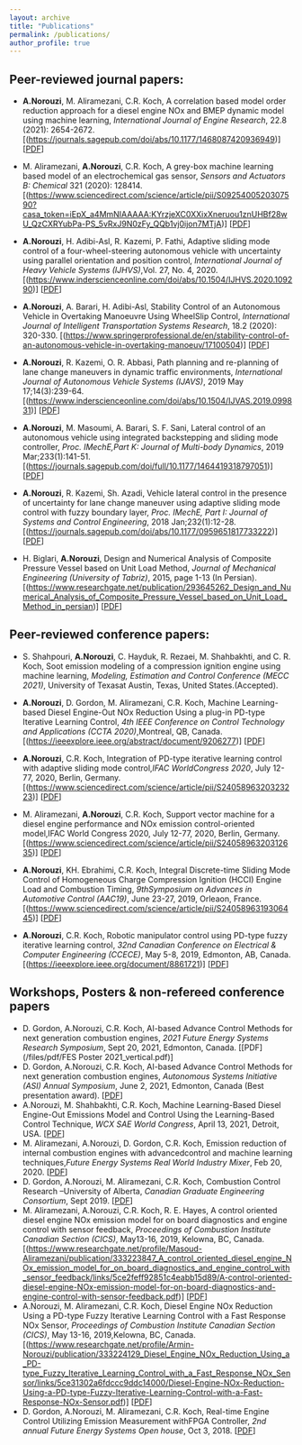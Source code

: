 ```yaml
---
layout: archive
title: "Publications"
permalink: /publications/
author_profile: true
---
```


## Peer-reviewed journal papers:


* **A.Norouzi**, M. Aliramezani, C.R. Koch, A correlation based model order reduction approach for a diesel engine NOx and BMEP dynamic model using machine learning, _International Journal of Engine Research_, 22.8 (2021): 2654-2672. [<i class="fas fa-link"></i>(https://journals.sagepub.com/doi/abs/10.1177/1468087420936949)] [[PDF](/files/pdf/MOR-IJER-AN-v05-wfp.pdf)]

* M.  Aliramezani, **A.Norouzi**,  C.R.  Koch,  A  grey-box  machine  learning  based  model  of  an  electrochemical  gas  sensor, _Sensors and Actuators B: Chemical_ 321 (2020):  128414. [<i class="fas fa-link"></i>(https://www.sciencedirect.com/science/article/pii/S0925400520307590?casa_token=iEpX_a4MmNIAAAAA:KYrzjeXC0XXixXneruou1znUHBf28wU_QzCXRYubPa-PS_5vRxJ9N0zFy_QQb1vj0ijon7MTjA)] [[PDF](/files/pdf/NOxsensorGreyboxSVM_R1-wfp.pdf)]

* **A.Norouzi**, H. Adibi-Asl, R. Kazemi, P. Fathi, Adaptive sliding mode control of a four-wheel-steering autonomous vehicle with uncertainty using parallel orientation and position control, _International Journal of Heavy Vehicle Systems (IJHVS)_,Vol.  27, No.  4, 2020. [<i class="fas fa-link"></i>(https://www.inderscienceonline.com/doi/abs/10.1504/IJHVS.2020.109290)] [[PDF](/files/pdf/4WS_ASMC_accepted_version-wfp.pdf)]

* **A.Norouzi**, A. Barari, H. Adibi-Asl, Stability Control of an Autonomous Vehicle in Overtaking Manoeuvre Using WheelSlip Control, _International Journal of Intelligent Transportation Systems Research_, 18.2 (2020): 320-330. [<i class="fas fa-link"></i>(https://www.springerprofessional.de/en/stability-control-of-an-autonomous-vehicle-in-overtaking-manoeuv/17100504)] [[PDF](/files/pdf/IJT_Springer_accepted_version-wfp.pdf)]

* **A.Norouzi**,  R.  Kazemi,  O.  R.  Abbasi,  Path  planning  and  re-planning  of  lane  change  maneuvers  in  dynamic  traffic environments, _International Journal of Autonomous Vehicle Systems (IJAVS)_, 2019 May 17;14(3):239-64. [<i class="fas fa-link"></i>(https://www.inderscienceonline.com/doi/abs/10.1504/IJVAS.2019.099831)] [[PDF](/files/pdf/path_palnning_accepted_version-wfp.pdf)]

* **A.Norouzi**, M. Masoumi, A. Barari, S. F. Sani, Lateral control of an autonomous vehicle using integrated backstepping and sliding mode controller, _Proc. IMechE,Part K: Journal of Multi-body Dynamics_, 2019 Mar;233(1):141-51. [<i class="fas fa-link"></i>(https://journals.sagepub.com/doi/full/10.1177/1464419318797051)] [[PDF](/files/pdf/partk-2018-wfp.pdf)]

* **A.Norouzi**,  R.  Kazemi,  Sh.   Azadi,  Vehicle  lateral  control  in  the  presence  of  uncertainty  for  lane  change  maneuver using  adaptive  sliding  mode  control  with  fuzzy  boundary  layer,  _Proc. IMechE, Part I: Journal of Systems and Control Engineering_, 2018 Jan;232(1):12-28. [<i class="fas fa-link"></i>(https://journals.sagepub.com/doi/abs/10.1177/0959651817733222)] [[PDF](/files/pdf/PartI-2018-wfp.pdf)]


* H. Biglari, **A.Norouzi**, Design and Numerical Analysis of Composite Pressure Vessel based on Unit Load Method, _Journal of Mechanical Engineering (University of Tabriz)_, 2015, page 1-13 (In Persian). [<i class="fas fa-link"></i>(https://www.researchgate.net/publication/293645262_Design_and_Numerical_Analysis_of_Composite_Pressure_Vessel_based_on_Unit_Load_Method_in_persian)] [[PDF](/files/pdf/JMEUT40541445545800.pdf)]



## Peer-reviewed conference papers:

* S. Shahpouri, **A.Norouzi**, C. Hayduk, R. Rezaei, M. Shahbakhti, and C. R. Koch, Soot emission modeling of a compression ignition engine using machine learning, _Modeling, Estimation and Control Conference (MECC 2021)_, University of Texasat Austin, Texas, United States.(Accepted).

* **A.Norouzi**, D. Gordon, M. Aliramezani, C.R. Koch, Machine Learning-based Diesel Engine-Out NOx Reduction Using a plug-in PD-type Iterative Learning Control, _4th IEEE Conference on Control Technology and Applications (CCTA 2020)_,Montreal, QB, Canada. [<i class="fas fa-link"></i>(https://ieeexplore.ieee.org/abstract/document/9206277)] [[PDF](/files/pdf/CCTA2020_v04-wfp.pdf)]

* **A.Norouzi**, C.R. Koch, Integration of PD-type iterative learning control with adaptive sliding mode control,_IFAC WorldCongress 2020_, July 12-77, 2020, Berlin, Germany. [<i class="fas fa-link"></i>(https://www.sciencedirect.com/science/article/pii/S2405896320323223)] [[PDF](/files/pdf/1-s2.0-S2405896320323223-main-wfp.pdf)]

* M. Aliramezani, **A.Norouzi**,  C.R.  Koch,  Support  vector  machine  for  a  diesel  engine  performance  and NOx emission control-oriented model,IFAC World Congress 2020, July 12-77, 2020, Berlin, Germany. [<i class="fas fa-link"></i>(https://www.sciencedirect.com/science/article/pii/S2405896320312635)] [[PDF](/files/pdf/1-s2.0-S2405896320312635-main-wfp.pdf)]

* **A.Norouzi**, KH. Ebrahimi,  C.R.  Koch,  Integral Discrete-time Sliding Mode Control of Homogeneous Charge Compression Ignition (HCCI) Engine Load and Combustion Timing, _9thSymposium on Advances in Automotive Control (AAC19)_, June 23-27, 2019, Orleaon, France. [<i class="fas fa-link"></i>(https://www.sciencedirect.com/science/article/pii/S2405896319306445)] [[PDF](/files/pdf/AAC_IFAC_2019_V6-wfp.pdf)]

* **A.Norouzi**, C.R. Koch,  Robotic  manipulator  control  using  PD-type  fuzzy  iterative  learning  control, _32nd Canadian Conference on Electrical & Computer Engineering (CCECE)_, May 5-8, 2019, Edmonton, AB, Canada. [<i class="fas fa-link"></i>(https://ieeexplore.ieee.org/document/8861721)] [[PDF](/files/pdf/IEEE_CCECE_2019_v6-wfp.pdf)]


## Workshops, Posters & non-refereed conference papers
* D. Gordon, A.Norouzi, C.R. Koch, AI-based Advance Control Methods for next generation combustion engines, _2021 Future Energy Systems Research Symposium_, Sept 20, 2021, Edmonton, Canada. [[PDF](/files/pdf/FES Poster 2021_vertical.pdf)]
* D. Gordon, A.Norouzi, C.R. Koch, AI-based Advance Control Methods for next generation combustion engines, _Autonomous Systems Initiative (ASI) Annual Symposium_, June 2, 2021, Edmonton, Canada (Best presentation award). [[PDF](/files/pdf/ASIpresentationDGAN.pdf)]
* A.Norouzi, M. Shahbakhti, C.R. Koch, Machine Learning-Based Diesel Engine-Out Emissions Model and Control Using the Learning-Based Control Technique, _WCX SAE World Congress_, April 13, 2021, Detroit, USA. [[PDF](/files/pdf/21PFL-0760_submitted.pdf)]
* M.  Aliramezani, A.Norouzi,  D.  Gordon,  C.R.  Koch,  Emission  reduction  of  internal  combustion  engines  with  advancedcontrol and machine learning techniques,_Future Energy Systems Real World Industry Mixer_, Feb 20, 2020. [[PDF](/files/pdf/MA_FESLighning2020_V01.pdf)]
* D.  Gordon, A.Norouzi,  M.  Aliramezani,  C.R.  Koch,  Combustion  Control  Research  –University of Alberta, _Canadian Graduate Engineering Consortium_, Sept 2019. [[PDF](/files/pdf/CEGC_2019_V02.pdf)]
* M. Aliramezani, A.Norouzi, C.R. Koch, R. E. Hayes, A control oriented diesel engine NOx emission model for on board diagnostics and engine control with sensor feedback, _Proceedings of Combustion Institute Canadian Section (CICS)_, May13-16, 2019, Kelowna, BC, Canada. [<i class="fas fa-link"></i>(https://www.researchgate.net/profile/Masoud-Aliramezani/publication/333223847_A_control_oriented_diesel_engine_NOx_emission_model_for_on_board_diagnostics_and_engine_control_with_sensor_feedback/links/5ce2feff92851c4eabb15d89/A-control-oriented-diesel-engine-NOx-emission-model-for-on-board-diagnostics-and-engine-control-with-sensor-feedback.pdf)] [[PDF](/files/pdf/CICS_2019_model_V03-wfp.pdf)]
* A.Norouzi, M. Aliramezani, C.R. Koch, Diesel Engine NOx Reduction Using a PD-type Fuzzy Iterative Learning Control with  a  Fast  Response  NOx  Sensor, _Proceedings of Combustion Institute Canadian Section (CICS)_,  May  13-16,  2019,Kelowna, BC, Canada. [<i class="fas fa-link"></i>(https://www.researchgate.net/profile/Armin-Norouzi/publication/333224129_Diesel_Engine_NOx_Reduction_Using_a_PD-type_Fuzzy_Iterative_Learning_Control_with_a_Fast_Response_NOx_Sensor/links/5ce31302a6fdccc9ddc14000/Diesel-Engine-NOx-Reduction-Using-a-PD-type-Fuzzy-Iterative-Learning-Control-with-a-Fast-Response-NOx-Sensor.pdf)] [[PDF](/files/pdf/CICS_2019_control_v04-wfp.pdf)]
* D.  Gordon, A.Norouzi,  M.  Aliramezani,  C.R.  Koch,  Real-time  Engine  Control  Utilizing  Emission  Measurement  withFPGA Controller, _2nd annual Future Energy Systems Open house_, Oct 3, 2018. [[PDF](/files/pdf/FES_OpenHouse18_DGMA_V02.pdf)]